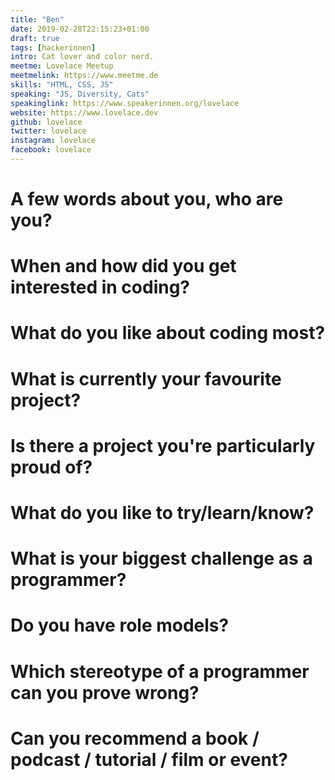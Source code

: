 ```yaml
---
title: "Ben"
date: 2019-02-28T22:15:23+01:00
draft: true
tags: [hackerinnen]
intro: Cat lover and color nerd.
meetme: Lovelace Meetup
meetmelink: https://www.meetme.de
skills: "HTML, CSS, JS"
speaking: "JS, Diversity, Cats"
speakinglink: https://www.speakerinnen.org/lovelace
website: https://www.lovelace.dev
github: lovelace
twitter: lovelace
instagram: lovelace
facebook: lovelace
---
```


# A few words about you, who are you?


# When and how did you get interested in coding?


# What do you like about coding most?


# What is currently your favourite project?


# Is there a project you're particularly proud of?


# What do you like to try/learn/know?


# What is your biggest challenge as a programmer?


# Do you have role models?


# Which stereotype of a programmer can you prove wrong?


# Can you recommend a book / podcast / tutorial / film or event?

